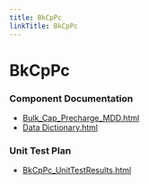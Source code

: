 ```yaml
---
title: BkCpPc
linkTitle: BkCpPc
---
```


# BkCpPc
### Component Documentation

- [Bulk_Cap_Precharge_MDD.html](doc/Bulk_Cap_Precharge_MDD.html)
- [Data Dictionary.html](doc/Data%20Dictionary.html)

### Unit Test Plan

- [BkCpPc_UnitTestResults.html](utp/Tessy/report/BkCpPc_UnitTestResults.html)

